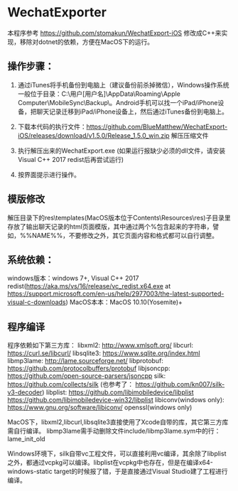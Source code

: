 # WechatExporter

本程序参考 https://github.com/stomakun/WechatExport-iOS 修改成C++来实现，移除对dotnet的依赖，方便在MacOS下的运行。

## 操作步骤：
1. 通过iTunes将手机备份到电脑上（建议备份前杀掉微信），Windows操作系统一般位于目录：C:\用户[用户名]\AppData\Roaming\Apple Computer\MobileSync\Backup\。Android手机可以找一个iPad/iPhone设备，把聊天记录迁移到iPad/iPhone设备上，然后通过iTunes备份到电脑上。

2. 下载本代码的执行文件：https://github.com/BlueMatthew/WechatExport-iOS/releases/download/v1.5.0/Release_1.5.0_win.zip
解压压缩文件

3. 执行解压出来的WechatExport.exe (如果运行报缺少必须的dll文件，请安装Visual C++ 2017 redist后再尝试运行)

4. 按界面提示进行操作。

## 模版修改
解压目录下的res\templates(MacOS版本位于Contents\Resources\res)子目录里存放了输出聊天记录的html页面模版，其中通过两个%包含起来的字符串，譬如，%%NAME%%，不要修改之外，其它页面内容和格式都可以自行调整。

## 系统依赖：
windows版本：windows 7+, Visual C++ 2017 redist(https://aka.ms/vs/16/release/vc_redist.x64.exe at https://support.microsoft.com/en-us/help/2977003/the-latest-supported-visual-c-downloads)
MacOS本本：MacOS 10.10(Yosemite)+


## 程序编译
程序依赖如下第三方库：
libxml2: http://www.xmlsoft.org/
libcurl: https://curl.se/libcurl/
libsqlite3: https://www.sqlite.org/index.html
libmp3lame: http://lame.sourceforge.net/
libprotobuf: https://github.com/protocolbuffers/protobuf
libjsoncpp: https://github.com/open-source-parsers/jsoncpp
silk: https://github.com/collects/silk (也参考了： https://github.com/kn007/silk-v3-decoder)
libplist: https://github.com/libimobiledevice/libplist  https://github.com/libimobiledevice-win32/libplist
libiconv(windows only): https://www.gnu.org/software/libiconv/
openssl(windows only)

MacOS下，libxml2,libcurl,libsqlite3直接使用了Xcode自带的库，其它第三方库需自行编译。
libmp3lame需手动删除文件include/libmp3lame.sym中的行：lame_init_old

Windows环境下，silk自带vc工程文件，可以直接利用vc编译，其余除了libplist之外，都通过vcpkg可以编译。libplist在vcpkg中也存在，但是在编译x64-windows-static target的时候报了错，于是直接通过Visual Studio建了工程进行编译。
